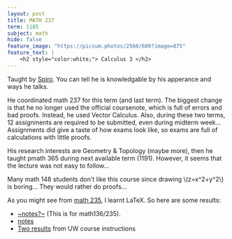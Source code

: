 ```yaml
---
layout: post
title: MATH 237
term: 1185
subject: math
hide: false
feature_image: "https://picsum.photos/2560/600?image=875"
feature_text: |
    <h2 style="color:white;"> Calculus 3 </h2>
---
```


Taught by [Spiro](http://www.math.uwaterloo.ca/~karigian/). You can tell he is knowledgable by his apperance and ways he talks.

He coordinated math 237 for this term (and last term). The biggest change is that he no longer used the official coursenote, which is full of errors and bad proofs. Instead, he used Vector Calculus. Also, during these two terms, 12 assignments are required to be submitted, even during midterm week... Assignments did give a taste of how exams look like, so exams are full of calculations with little proofs.

His research interests are Geometry & Topology (maybe more), then he taught pmath 365 during next available term (1191). However, it seems that the lecture was not easy to follow...

Many math 148 students don't like this course since drawing \\(z=x^2+y^2\\) is boring... They would rather do proofs...

As you might see from [math 235](../MATH235/), I learnt LaTeX. So here are some results:
- [~notes?~](/pdfs/1185/math237/math237.pdf) (This is for math136/235).
- [notes](/pdfs/1185/math237/right_one.pdf)
- [Two results](/pdfs/1185/math237/math237_more.pdf) from UW course instructions
